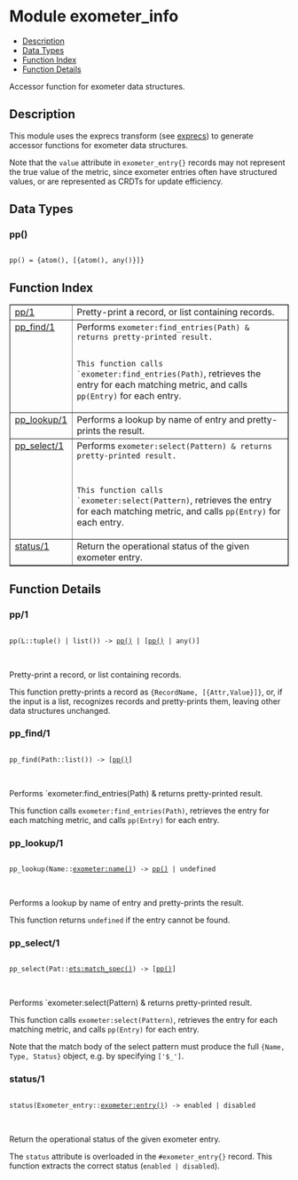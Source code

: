 

# Module exometer_info #
* [Description](#description)
* [Data Types](#types)
* [Function Index](#index)
* [Function Details](#functions)

Accessor function for exometer data structures.

<a name="description"></a>

## Description ##

This module uses the exprecs transform (see
[exprecs](https://github.com/basho/parse_trans/tree/master/doc/exprecs.md))
to generate accessor functions for exometer data structures.

Note that the `value` attribute in `exometer_entry{}` records may not
represent the true value of the metric, since exometer entries often
have structured values, or are represented as CRDTs for update efficiency.

<a name="types"></a>

## Data Types ##




### <a name="type-pp">pp()</a> ###


<pre><code>
pp() = {atom(), [{atom(), any()}]}
</code></pre>

<a name="index"></a>

## Function Index ##


<table width="100%" border="1" cellspacing="0" cellpadding="2" summary="function index"><tr><td valign="top"><a href="#pp-1">pp/1</a></td><td>Pretty-print a record, or list containing records.</td></tr><tr><td valign="top"><a href="#pp_find-1">pp_find/1</a></td><td>Performs <code>exometer:find_entries(Path) & returns pretty-printed result.

This function calls `exometer:find_entries(Path)</code>, retrieves the entry
for each matching metric, and calls <code>pp(Entry)</code> for each entry.</td></tr><tr><td valign="top"><a href="#pp_lookup-1">pp_lookup/1</a></td><td>Performs a lookup by name of entry and pretty-prints the result.</td></tr><tr><td valign="top"><a href="#pp_select-1">pp_select/1</a></td><td>Performs <code>exometer:select(Pattern) & returns pretty-printed result.

This function calls `exometer:select(Pattern)</code>, retrieves the entry
for each matching metric, and calls <code>pp(Entry)</code> for each entry.</td></tr><tr><td valign="top"><a href="#status-1">status/1</a></td><td>Return the operational status of the given exometer entry.</td></tr></table>


<a name="functions"></a>

## Function Details ##

<a name="pp-1"></a>

### pp/1 ###

<pre><code>
pp(L::tuple() | list()) -&gt; <a href="#type-pp">pp()</a> | [<a href="#type-pp">pp()</a> | any()]
</code></pre>
<br />

Pretty-print a record, or list containing records.

This function pretty-prints a record as `{RecordName, [{Attr,Value}]}`,
or, if the input is a list, recognizes records and pretty-prints them,
leaving other data structures unchanged.

<a name="pp_find-1"></a>

### pp_find/1 ###

<pre><code>
pp_find(Path::list()) -&gt; [<a href="#type-pp">pp()</a>]
</code></pre>
<br />

Performs `exometer:find_entries(Path) & returns pretty-printed result.

This function calls `exometer:find_entries(Path)`, retrieves the entry
for each matching metric, and calls `pp(Entry)` for each entry.

<a name="pp_lookup-1"></a>

### pp_lookup/1 ###

<pre><code>
pp_lookup(Name::<a href="exometer.md#type-name">exometer:name()</a>) -&gt; <a href="#type-pp">pp()</a> | undefined
</code></pre>
<br />

Performs a lookup by name of entry and pretty-prints the result.

This function returns `undefined` if the entry cannot be found.

<a name="pp_select-1"></a>

### pp_select/1 ###

<pre><code>
pp_select(Pat::<a href="ets.md#type-match_spec">ets:match_spec()</a>) -&gt; [<a href="#type-pp">pp()</a>]
</code></pre>
<br />

Performs `exometer:select(Pattern) & returns pretty-printed result.

This function calls `exometer:select(Pattern)`, retrieves the entry
for each matching metric, and calls `pp(Entry)` for each entry.

Note that the match body of the select pattern must produce the full
`{Name, Type, Status}` object, e.g. by specifying `['$_']`.

<a name="status-1"></a>

### status/1 ###

<pre><code>
status(Exometer_entry::<a href="exometer.md#type-entry">exometer:entry()</a>) -&gt; enabled | disabled
</code></pre>
<br />

Return the operational status of the given exometer entry.

The `status` attribute is overloaded in the `#exometer_entry{}` record.
This function extracts the correct status (`enabled | disabled`).

